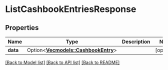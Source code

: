 # ListCashbookEntriesResponse

## Properties

Name | Type | Description | Notes
------------ | ------------- | ------------- | -------------
**data** | Option<[**Vec<models::CashbookEntry>**](CashbookEntry.md)> |  | [optional]

[[Back to Model list]](../README.md#documentation-for-models) [[Back to API list]](../README.md#documentation-for-api-endpoints) [[Back to README]](../README.md)


